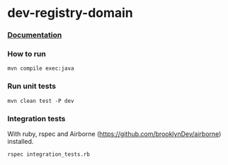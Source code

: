 # dev-registry-domain

### [Documentation](https://github.com/reTHINK-project/dev-registry-domain/tree/master/docs)


### How to run

``` 
mvn compile exec:java
```

### Run unit tests

``` 
mvn clean test -P dev
```
### Integration tests
With ruby, rspec and Airborne (https://github.com/brooklynDev/airborne) installed.

``` 
rspec integration_tests.rb
```


